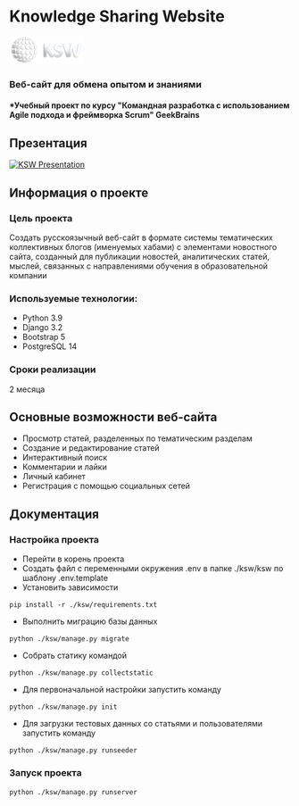 # Knowledge Sharing Website
<img src="https://github.com/sa84-tech/knowledge_sharing_website/blob/master/ksw/ksw/static/img/logo.png?raw=true" height="50">

### Веб-сайт для обмена опытом и знаниями


#### *Учебный проект по курсу "Командная разработка с использованием Agile подхода и фреймворка Scrum" GeekBrains

## Презентация

[![KSW Presentation](https://img.youtube.com/vi/MhgkbXDLIWg/0.jpg)](https://youtu.be/MhgkbXDLIWg "KSW Presentation")

## Информация о проекте

### Цель проекта
Создать русскоязычный веб-сайт в формате системы тематических коллективных блогов (именуемых хабами) с элементами новостного сайта, созданный для публикации новостей, аналитических статей, мыслей, связанных с направлениями обучения в образовательной компании 

### Используемые технологии:
* Python 3.9
* Django 3.2
* Bootstrap 5
* PostgreSQL 14

### Сроки реализации
2 месяца

## Основные возможности веб-сайта
* Просмотр статей, разделенных по тематическим разделам
* Создание и редактирование статей
* Интерактивный поиск
* Комментарии и лайки
* Личный кабинет
* Регистрация с помощью социальных сетей


## Документация

### Настройка проекта
* Перейти в корень проекта
* Создать файл с переменными окружения .env в папке ./ksw/ksw по шаблону .env.template
* Установить зависимости
```
pip install -r ./ksw/requirements.txt
```
* Выполнить миграцию базы данных
```
python ./ksw/manage.py migrate
```
* Собрать статику командой
```
python ./ksw/manage.py collectstatic
```
* Для первоначальной настройки запустить команду
```
python ./ksw/manage.py init
```
* Для загрузки тестовых данных со статьями и пользователями запустить команду
```
python ./ksw/manage.py runseeder
```

### Запуск проекта
```
python ./ksw/manage.py runserver
```


